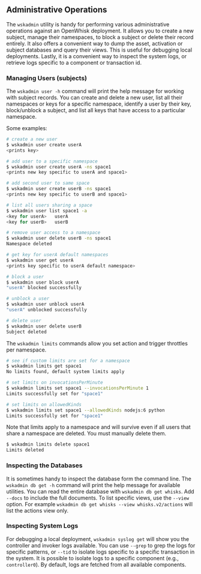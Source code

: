 <!--
#
# Licensed to the Apache Software Foundation (ASF) under one or more
# contributor license agreements.  See the NOTICE file distributed with
# this work for additional information regarding copyright ownership.
# The ASF licenses this file to You under the Apache License, Version 2.0
# (the "License"); you may not use this file except in compliance with
# the License.  You may obtain a copy of the License at
#
#     http://www.apache.org/licenses/LICENSE-2.0
#
# Unless required by applicable law or agreed to in writing, software
# distributed under the License is distributed on an "AS IS" BASIS,
# WITHOUT WARRANTIES OR CONDITIONS OF ANY KIND, either express or implied.
# See the License for the specific language governing permissions and
# limitations under the License.
#
-->

## Administrative Operations

The `wskadmin` utility is handy for performing various administrative operations against an OpenWhisk deployment.
It allows you to create a new subject, manage their namespaces, to block a subject or delete their record entirely.
It also offers a convenient way to dump the asset, activation or subject databases and query their views. This is useful for debugging local deployments.
Lastly, it is a convenient way to inspect the system logs, or retrieve logs specific to a component or transaction id.

### Managing Users (subjects)

The `wskadmin user -h` command will print the help message for working with subject records. You can create and delete a new user, list all their namespaces or keys for a specific namespace, identify a user by their key, block/unblock a subject, and list all keys that have access to a particular namespace.

Some examples:
```bash
# create a new user
$ wskadmin user create userA
<prints key>

# add user to a specific namespace
$ wskadmin user create userA -ns space1
<prints new key specific to userA and space1>

# add second user to same space
$ wskadmin user create userB -ns space1
<prints new key specific to userB and space1>

# list all users sharing a space
$ wskadmin user list space1 -a
<key for userA>   userA
<key for userB>   userB

# remove user access to a namespace
$ wskadmin user delete userB -ns space1
Namespace deleted

# get key for userA default namespaces
$ wskadmin user get userA
<prints key specific to userA default namespace>

# block a user
$ wskadmin user block userA
"userA" blocked successfully

# unblock a user
$ wskadmin user unblock userA
"userA" unblocked successfully

# delete user
$ wskadmin user delete userB
Subject deleted
```

The `wskadmin limits` commands allow you set action and trigger throttles per namespace.

```bash
# see if custom limits are set for a namespace
$ wskadmin limits get space1
No limits found, default system limits apply

# set limits on invocationsPerMinute
$ wskadmin limits set space1 --invocationsPerMinute 1
Limits successfully set for "space1"

# set limits on allowedKinds
$ wskadmin limits set space1 --allowedKinds nodejs:6 python
Limits successfully set for "space1"
```

Note that limits apply to a namespace and will survive even if all users that share a namespace are deleted. You must manually delete them.
```bash
$ wskadmin limits delete space1
Limits deleted
```

### Inspecting the Databases

It is sometimes handy to inspect the database form the command line. The `wskadmin db get -h` command will print the help message for available utilities.
You can read the entire database with `wskadmin db get whisks`. Add `--docs` to include the full documents. To list specific views, use the `--view` option.
For example `wskadmin db get whisks --view whisks.v2/actions` will list the actions view only.

### Inspecting System Logs

For debugging a local deployment, `wskadmin syslog get` will show you the controller and invoker logs available. You can use `--grep` to grep the logs for specific patterns, or `--tid` to isolate logs specific to a specific transaction in the system. It is possible to isolate logs to a specific component (e.g., `controller0`). By default, logs are fetched from all available components.
